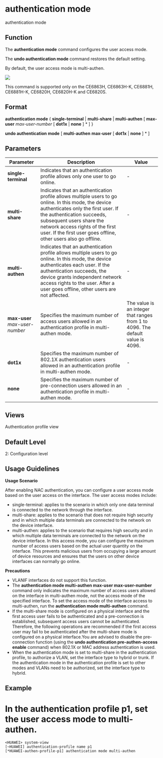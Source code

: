 authentication mode
===================

authentication mode

Function
--------



The **authentication mode** command configures the user access mode.

The **undo authentication mode** command restores the default setting.



By default, the user access mode is multi-authen.

![](../public_sys-resources/note_3.0-en-us.png) 

This command is supported only on the CE6863H, CE6863H-K, CE6881H, CE6881H-K, CE6820H, CE6820H-K and CE6820S.



Format
------

**authentication mode** { **single-terminal** | **multi-share** | **multi-authen** [ **max-user** *max-user-number* [ **dot1x** | **none** ] \* ] }

**undo authentication mode** [ **multi-authen** **max-user** [ **dot1x** | **none** ] \* ]


Parameters
----------

| Parameter | Description | Value |
| --- | --- | --- |
| **single-terminal** | Indicates that an authentication profile allows only one user to go online. | - |
| **multi-share** | Indicates that an authentication profile allows multiple users to go online.  In this mode, the device authenticates only the first user. If the authentication succeeds, subsequent users share the network access rights of the first user. If the first user goes offline, other users also go offline. | - |
| **multi-authen** | Indicates that an authentication profile allows multiple users to go online.  In this mode, the device authenticates each user. If the authentication succeeds, the device grants independent network access rights to the user. After a user goes offline, other users are not affected. | - |
| **max-user** *max-user-number* | Specifies the maximum number of access users allowed in an authentication profile in multi-authen mode. | The value is an integer that ranges from 1 to 4096. The default value is 4096. |
| **dot1x** | Specifies the maximum number of 802.1X authentication users allowed in an authentication profile in multi-authen mode. | - |
| **none** | Specifies the maximum number of pre-connection users allowed in an authentication profile in multi-authen mode. | - |



Views
-----

Authentication profile view


Default Level
-------------

2: Configuration level


Usage Guidelines
----------------

**Usage Scenario**

After enabling NAC authentication, you can configure a user access mode based on the user access on the interface. The user access modes include:

* single-terminal: applies to the scenario in which only one data terminal is connected to the network through the interface.
* multi-share: applies to the scenario that does not require high security and in which multiple data terminals are connected to the network on the device interface.
* multi-authen: applies to the scenario that requires high security and in which multiple data terminals are connected to the network on the device interface. In this access mode, you can configure the maximum number of access users based on the actual user quantity on the interface. This prevents malicious users from occupying a large amount of device resources and ensures that the users on other device interfaces can normally go online.

**Precautions**

* VLANIF interfaces do not support this function.
* The **authentication mode multi-authen max-user max-user-number** command only indicates the maximum number of access users allowed on the interface in multi-authen mode, not the access mode of the specified interface. To set the access mode of the interface access to multi-authen, run the **authentication mode multi-authen** command.
* If the multi-share mode is configured on a physical interface and the first access user fails to be authenticated and a pre-connection is established, subsequent access users cannot be authenticated. Therefore, the following operations are recommended if the first access user may fail to be authenticated after the multi-share mode is configured on a physical interface.You are advised to disable the pre-connection function (using the **undo authentication pre-authen-access enable** command) when 802.1X or MAC address authentication is used.
* When the authentication mode is set to multi-share in the authentication profile, to authorize a VLAN, set the interface type to hybrid or trunk. If the authentication mode in the authentication profile is set to other modes and VLANs need to be authorized, set the interface type to hybrid.


Example
-------

# In the authentication profile p1, set the user access mode to multi-authen.
```
<HUAWEI> system-view
[~HUAWEI] authentication-profile name p1
[*HUAWEI-authen-profile-p1] authentication mode multi-authen

```